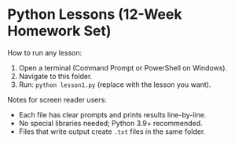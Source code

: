 # Python Lessons (12-Week Homework Set)

How to run any lesson:
1. Open a terminal (Command Prompt or PowerShell on Windows).
2. Navigate to this folder.
3. Run: `python lesson1.py` (replace with the lesson you want).

Notes for screen reader users:
- Each file has clear prompts and prints results line-by-line.
- No special libraries needed; Python 3.9+ recommended.
- Files that write output create `.txt` files in the same folder.
